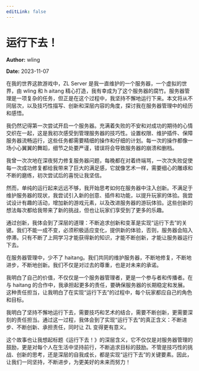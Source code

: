 ```yaml
---
editLink: false
---
```


# 运行下去！

**Author:** wling

**Date:** 2023-11-07

在我的世界这款游戏中，ZL Server 是我一直维护的一个服务器，一个虚拟的世界，由 wling 和 h aitang 精心打造，我有幸成为了这个服务器的腐竹。服务器管理是一项复杂的任务，但正是在这个过程中，我坚持不懈地运行下来。本文将从不同层次，以及技巧性描写、创新和深层内容的角度，探讨我在服务器管理中的经历和感悟。

我仍然记得第一次尝试开启一个服务器。充满着失败的不安和对成功的期待的心情交织在一起，这是我初次感受到管理服务器的技巧性。设置权限、维护插件、保障服务器流畅运行，这些任务都需要精细的操作和仔细的计划。每一次的操作都像一场小心翼翼的舞蹈，细节之处要严谨，错误将会导致服务器的崩溃和删档。

我曾一次次地在深夜努力修复服务器问题，每晚都在对着终端骂，一次次失败促使每一次成功修复都给我带来了巨大的满足感，它就像艺术一样，需要细心的雕琢和不断的磨练，初次尝试后的喜悦让我坚信。

然而，单纯的运行起来远远不够，我开始思考如何在服务器中注入创新。不满足于维护服务器的现状，我尝试引入新的创意、插件和功能，以提升玩家的体验。我尝试设计有趣的活动，增加新的游戏元素，以及改进服务器的游玩体验。这些创新的想法每次都给我带来了新的挑战，但也让玩家们享受到了更多的乐趣。

通过创新，我体会到了深层的道理：不断追求创新和变革是实现“运行下去”的关键。我们不能一成不变，必须积极适应变化，提供新的体验，否则，服务器会陷入停滞。只有不断了上网学习才能获得新的知识，才能不断创新，才能让服务器运行下去。

在服务器管理中，少不了 haitang。我们共同的维护服务器，不断地修复，不断地进步，不断地创新。我们不仅是对过去的尊重，也是对未来的承诺。

我明白了自己的价值，不仅仅是一个服务器管理者，更是一个参与者和传播者。在与 haitang 的合作中，我承担起更多的责任，要确保服务器的长期稳定和发展。这种责任担当，让我明白了在实现“运行下去”的过程中，每个玩家都应自己的角色和目标。

我明白了坚持不懈地运行下去，需要技巧和艺术的结合，需要不断创新，更需要深刻的责任担当。通过这一过程，我体会到了实现“运行下去”的真正含义：不断进步、不断创新、承担责任，同时让 ZL 变得更有意义。

这个故事也让我想起标题《运行下去！》的深层含义，它不仅仅是对服务器管理的鼓励，更是对每个人在生活中坚持前行，不断追求目标的鼓励。不管是技巧性的挑战、创新的思考，还是深层的自我成长，都是实现“运行下去”的关键要素。因此，让我们一同坚持，不断进步，为更美好的未来而努力！